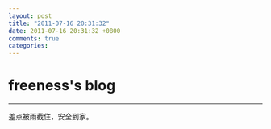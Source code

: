 ```yaml
---
layout: post
title: "2011-07-16 20:31:32"
date: 2011-07-16 20:31:32 +0800
comments: true
categories: 
---
```


# freeness's blog

----------

>
差点被雨截住，安全到家。